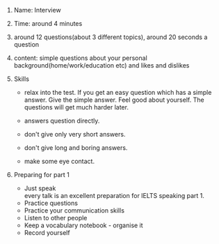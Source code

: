 1. Name: Interview 
2. Time: around 4 minutes
3. around 12 questions(about 3 different topics), around 20 seconds a question
4. content: simple questions about your personal background(home/work/education etc) and likes and dislikes

5. Skills
    - relax into the test. 
    If you get an easy question which has a simple answer. Give the simple answer. Feel good about yourself.
    The questions will get much harder later.
    
    - answers question directly. 
    - don't give only very short answers. 
    - don't give long and boring answers.
    - make some eye contact.

6. Preparing for part 1
    - Just speak  
    every talk is an excellent preparation for IELTS speaking part 1.
    - Practice questions  
    - Practice your communication skills
    - Listen to other people
    - Keep a vocabulary notebook - organise it
    - Record yourself
